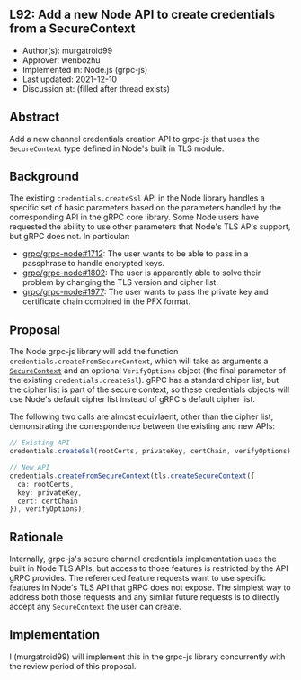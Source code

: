 L92: Add a new Node API to create credentials from a SecureContext
----
* Author(s): murgatroid99
* Approver: wenbozhu
* Implemented in: Node.js (grpc-js)
* Last updated: 2021-12-10
* Discussion at: <google group thread> (filled after thread exists)

## Abstract

Add a new channel credentials creation API to grpc-js that uses the `SecureContext` type defined in Node's built in TLS module.

## Background

The existing `credentials.createSsl` API in the Node library handles a specific set of basic parameters based on the parameters handled by the corresponding API in the gRPC core library. Some Node users have requested the ability to use other parameters that Node's TLS APIs support, but gRPC does not. In particular:

 - [grpc/grpc-node#1712](https://github.com/grpc/grpc-node/issues/1712): The user wants to be able to pass in a passphrase to handle encrypted keys.
 - [grpc/grpc-node#1802](https://github.com/grpc/grpc-node/issues/1802): The user is apparently able to solve their problem by changing the TLS version and cipher list.
 - [grpc/grpc-node#1977](https://github.com/grpc/grpc-node/issues/1977): The user wants to pass the private key and certificate chain combined in the PFX format.

## Proposal

The Node grpc-js library will add the function `credentials.createFromSecureContext`, which will take as arguments a [`SecureContext`](https://nodejs.org/api/tls.html#tlscreatesecurecontextoptions) and an optional `VerifyOptions` object (the final parameter of the existing `credentials.createSsl`). gRPC has a standard chiper list, but the cipher list is part of the secure context, so these credentials objects will use Node's default cipher list instead of gRPC's default cipher list.

The following two calls are almost equivlaent, other than the cipher list, demonstrating the correspondence between the existing and new APIs:

```ts
// Existing API
credentials.createSsl(rootCerts, privateKey, certChain, verifyOptions);

// New API
credentials.createFromSecureContext(tls.createSecureContext({
  ca: rootCerts,
  key: privateKey,
  cert: certChain
}), verifyOptions);
```

## Rationale

Internally, grpc-js's secure channel credentials implementation uses the built in Node TLS APIs, but access to those features is restricted by the API gRPC provides. The referenced feature requests want to use specific features in Node's TLS API that gRPC does not expose. The simplest way to address both those requests and any similar future requests is to directly accept any `SecureContext` the user can create.


## Implementation

I (murgatroid99) will implement this in the grpc-js library concurrently with the review period of this proposal.
